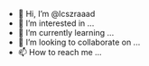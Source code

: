 - 👋 Hi, I’m @lcszraaad
- 👀 I’m interested in ...
- 🌱 I’m currently learning ...
- 💞️ I’m looking to collaborate on ...
- 📫 How to reach me ...

<!---
lcszraaad/lcszraaad is a ✨ special ✨ repository because its `README.md` (this file) appears on your GitHub profile.
You can click the Preview link to take a look at your changes.
--->
